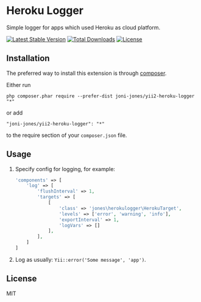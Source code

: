 Heroku Logger
===============

Simple logger for apps which used Heroku as cloud platform.

[![Latest Stable Version](https://poser.pugx.org/joni-jones/yii2-heroku-logger/v/stable)](https://packagist.org/packages/joni-jones/yii2-heroku-logger)
[![Total Downloads](https://poser.pugx.org/joni-jones/yii2-heroku-logger/downloads)](https://packagist.org/packages/joni-jones/yii2-heroku-logger)
[![License](https://poser.pugx.org/joni-jones/yii2-heroku-logger/license)](https://packagist.org/packages/joni-jones/yii2-heroku-logger)

Installation
------------

The preferred way to install this extension is through [composer](http://getcomposer.org/download/).

Either run

```
php composer.phar require --prefer-dist joni-jones/yii2-heroku-logger "*"
```

or add

```
"joni-jones/yii2-heroku-logger": "*"
```

to the require section of your `composer.json` file.

Usage
------------

1. Specify config for logging, for example:

    ```php
    'components' => [
        'log' => [
            'flushInterval' => 1,
            'targets' => [
                [
                    'class' => 'jones\herokulogger\HerokuTarget',
                    'levels' => ['error', 'warning', 'info'],
                    'exportInterval' => 1,
                    'logVars' => []
                ],
            ],
        ]
    ]
    ```
2. Log as usually: `Yii::error('Some message', 'app')`.

License
----

MIT
